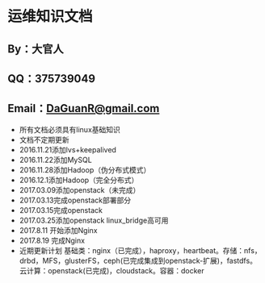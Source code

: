 # 运维知识文档
## By：大官人 
## QQ：375739049 
## Email：DaGuanR@gmail.com
* 所有文档必须具有linux基础知识
* 文档不定期更新
* 2016.11.21添加lvs+keepalived
* 2016.11.22添加MySQL
* 2016.11.28添加Hadoop（伪分布式模式）
* 2016.12.1添加Hadoop（完全分布式）
* 2017.03.09添加openstack（未完成）
* 2017.03.13完成openstack部署部分
* 2017.03.15完成openstack
* 2017.03.25添加openstack linux_bridge高可用
* 2017.8.11 开始添加Nginx
* 2017.8.19 完成Nginx
* 近期更新计划 基础类：nginx（已完成），haproxy，heartbeat。存储：nfs，drbd，MFS，glusterFS，ceph(已完成集成到openstack-扩展)，fastdfs。云计算：openstack(已完成)，cloudstack。容器：docker
